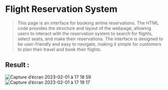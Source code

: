 # Flight Reservation System

>This page is an interface for booking airline reservations. The HTML code provides the structure and layout of the webpage, allowing users to interact with the reservation system to search for flights, select seats, and make their reservations. The interface is designed to be user-friendly and easy to navigate, making it simple for customers to plan their travel and book their flights.
## Result :

![Capture d’écran 2023-02-01 à 17 18 59](https://user-images.githubusercontent.com/117936276/216100617-7a7ea340-5097-4262-9978-7d6fcaf37052.png)
![Capture d’écran 2023-02-01 à 17 19 17](https://user-images.githubusercontent.com/117936276/216100647-4d2a15e9-2150-41e6-8e54-d122f7181ea8.png)
